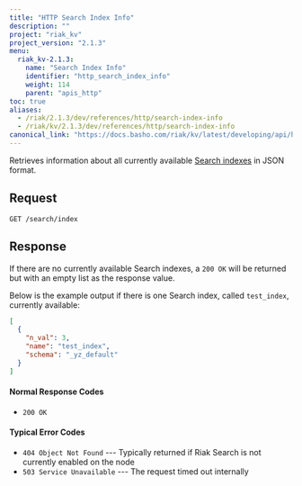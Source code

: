 ```yaml
---
title: "HTTP Search Index Info"
description: ""
project: "riak_kv"
project_version: "2.1.3"
menu:
  riak_kv-2.1.3:
    name: "Search Index Info"
    identifier: "http_search_index_info"
    weight: 114
    parent: "apis_http"
toc: true
aliases:
  - /riak/2.1.3/dev/references/http/search-index-info
  - /riak/kv/2.1.3/dev/references/http/search-index-info
canonical_link: "https://docs.basho.com/riak/kv/latest/developing/api/http/search-index-info"
---
```


Retrieves information about all currently available [Search indexes](/riak/kv/2.1.3/developing/usage/search) in JSON format.

## Request

```
GET /search/index
```

## Response

If there are no currently available Search indexes, a `200 OK` will be
returned but with an empty list as the response value.

Below is the example output if there is one Search index, called
`test_index`, currently available:

```json
[
  {
    "n_val": 3,
    "name": "test_index",
    "schema": "_yz_default"
  }
]
```

#### Normal Response Codes

* `200 OK`

#### Typical Error Codes

* `404 Object Not Found` --- Typically returned if Riak Search is not
    currently enabled on the node
* `503 Service Unavailable` --- The request timed out internally
